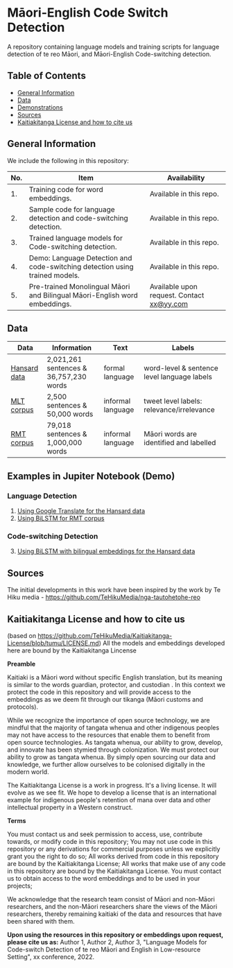 # Māori-English Code Switch Detection
A repository containing language models and training scripts for language detection of te reo Māori, and Māori-English Code-switching detection. 

## Table of Contents
* [General Information](#general-information)
* [Data](#data)
* [Demonstrations](#demonstrations)
* [Sources](#sources)
* [Kaitiakitanga License and how to cite us](#kaitiakitanga-license-and-how-to-cite-us)

## General Information
We include the following in this repository:

|No.| Item | Availability |
|---| ------------- | ------------- |
| 1.| Training code for word embeddings.  | Available in this repo.  |
| 2.| Sample code for language detection and code-switching detection. | Available in this repo.  | 
| 3.| Trained language models for Code-switching detection.| Available in this repo.  | 
| 4.| Demo: Language Detection and code-switching detection using trained models.| Available in this repo.  | 
| 5.| Pre-trained Monolingual Māori and Bilingual Māori-English word embeddings. | Available upon request. Contact xx@yy.com | 

## Data

|Data | Information | Text | Labels | 
|---| ------------- | ------------- |  ------------- |    
|[Hansard data](https://www.parliament.nz/en/pb/hansard-debates/rhr/) | 2,021,261 sentences & 36,757,230 words | formal language | word-level & sentence level language labels |
|[MLT corpus](https://kiwiwords.cms.waikato.ac.nz/corpus/) | 2,500 sentences & 50,000 words | informal language | tweet level labels: relevance/irrelevance |
|[RMT corpus](https://kiwiwords.cms.waikato.ac.nz/rmt_corpus/) | 79,018 sentences & 1,000,000 words | informal language | Māori words are identified and labelled |

## Examples in Jupiter Notebook (Demo)
### Language Detection 

1. [Using Google Translate for the Hansard data](Language-Detection/google_trans_demo.ipynb)
2. [Using BiLSTM for RMT corpus](Language-Detection/RMT_corpus_language_detection.ipynb)

### Code-switching Detection

3. [Using BiLSTM with bilingual embeddings for the Hansard data](Code-Switching-Detection/Code_switch_detection_end_to_end.ipynb)


## Sources
The initial developments in this work have been inspired by the work by Te Hiku media - https://github.com/TeHikuMedia/nga-tautohetohe-reo

## Kaitiakitanga License and how to cite us
(based on https://github.com/TeHikuMedia/Kaitiakitanga-License/blob/tumu/LICENSE.md)
All the models and embeddings developed here are bound by the Kaitiakitanga Lincense

**Preamble**

Kaitiaki is a Māori word without specific English translation, but its meaning is similar to the words guardian, protector, and custodian . In this context we protect the code in this repository and will provide access to the embeddings as we deem fit through our tikanga (Māori customs and protocols).

While we recognize the importance of open source technology, we are mindful that the majority of tangata whenua and other indigenous peoples may not have access to the resources that enable them to benefit from open source technologies. As tangata whenua, our ability to grow, develop, and innovate has been stymied through colonization. We must protect our ability to grow as tangata whenua. By simply open sourcing our data and knowledge, we further allow ourselves to be colonised digitally in the modern world.

The Kaitiakitanga License is a work in progress. It's a living license. It will evolve as we see fit. We hope to develop a license that is an international example for indigenous people's retention of mana over data and other intellectual property in a Western construct.

**Terms** 

You must contact us and seek permission to access, use, contribute towards, or modify code in this repository;
You may not use code in this repository or any derivations for commercial purposes unless we explicitly grant you the right to do so;
All works derived from code in this repository are bound by the Kaitiakitanga License;
All works that make use of any code in this repository are bound by the Kaitiakitanga License.
You must contact us to obtain access to the word embeddings and to be used in your projects;

We acknowledge that the research team consist of Māori and non-Māori researchers, and the non-Māori researchers share the views of the Māori researchers, thereby remaining kaitiaki of the data and resources that have been shared with them.

**Upon using the resources in this repository or embeddings upon request, please cite us as:**
Author 1, Author 2, Author 3, "Language Models for Code-switch Detection of te reo Māori and English in Low-resource Setting", xx conference, 2022.


